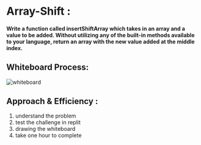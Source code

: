 # Array-Shift :

#### Write a function called insertShiftArray which takes in an array and a value to be added. Without utilizing any of the built-in methods available to your language, return an array with the new value added at the middle index.

## Whiteboard Process:

![whiteboard](array-binary-search.PNG)

## Approach & Efficiency :
1. understand the problem
2. test the challenge in replit
3. drawing the whiteboard
4. take one hour to complete